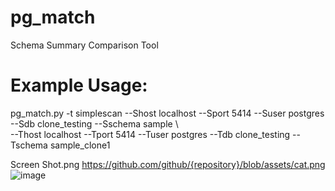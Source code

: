 # pg_match
Schema Summary Comparison Tool
# Example Usage:
pg_match.py -t simplescan --Shost localhost --Sport 5414 --Suser postgres --Sdb clone_testing --Sschema sample \\ <br/>
--Thost localhost --Tport 5414 --Tuser postgres --Tdb clone_testing --Tschema sample_clone1

Screen Shot.png
https://github.com/github/{repository}/blob/assets/cat.png 
![image](https://user-images.githubusercontent.com/12436545/187948655-a1717907-646a-4464-8756-561f5f23e830.png)

